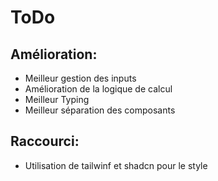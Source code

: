 # ToDo

## Amélioration:

- Meilleur gestion des inputs
- Amélioration de la logique de calcul
- Meilleur Typing
- Meilleur séparation des composants

## Raccourci:
- Utilisation de tailwinf et shadcn pour le style